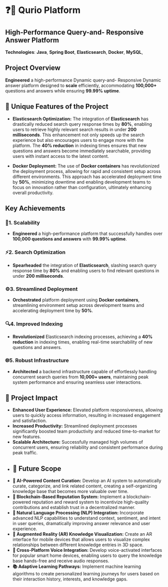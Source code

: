 # ❓💬 Qurio Platform 

## High-Performance Query-and- Responsive Answer Platform
**Technologies**: **Java**, **Spring Boot**, **Elasticsearch**, **Docker**, **MySQL**,

## Project Overview
**Engineered** a high-performance Dynamic query-and- Responsive Dynamic answer platform designed to **scale** efficiently, accommodating **100,000+** questions and answers while ensuring **99.99% uptime**.

## 🌟 Unique Features of the Project
- **Elasticsearch Optimization:** The integration of **Elasticsearch** has drastically reduced search query response times by **80%**, enabling users to retrieve highly relevant search results in under **200 milliseconds**. This enhancement not only speeds up the search experience but also encourages users to engage more with the platform. The **40% reduction** in indexing times ensures that new questions and answers become immediately searchable, providing users with instant access to the latest content.

- **Docker Deployment:** The use of **Docker containers** has revolutionized the deployment process, allowing for rapid and consistent setup across different environments. This approach has accelerated deployment time by **50%**, minimizing downtime and enabling development teams to focus on innovation rather than configuration, ultimately enhancing overall productivity.

## Key Achievements

### 🚀1. Scalability
- **Engineered** a high-performance platform that successfully handles over **100,000 questions and answers** with **99.99% uptime**.

### ⚡2. Search Optimization
- **Spearheaded** the integration of **Elasticsearch**, slashing search query response time by **80%** and enabling users to find relevant questions in under **200 milliseconds**.

### ⚙️3. Streamlined Deployment
- **Orchestrated** platform deployment using **Docker containers**, streamlining environment setup across development teams and accelerating deployment time by **50%**.

### 🔍4. Improved Indexing
- **Revolutionized** Elasticsearch indexing processes, achieving a **40% reduction** in indexing times, enabling real-time searchability of new questions and answers.

### 🌐5. Robust Infrastructure
- **Architected** a backend infrastructure capable of effortlessly handling concurrent search queries from **10,000+ users**, maintaining peak system performance and ensuring seamless user interactions.

## 🎯 Project Impact
- **Enhanced User Experience:** Elevated platform responsiveness, allowing users to quickly access information, resulting in increased engagement and satisfaction.
- **Increased Productivity:** Streamlined deployment processes significantly boosted team productivity and reduced time-to-market for new features.
- **Scalable Architecture:** Successfully managed high volumes of concurrent users, ensuring reliability and consistent performance during peak traffic.
- ## 🌱 Future Scope
- **🤖 AI-Powered Content Curation:** Develop an AI system to automatically curate, categorize, and link related content, creating a self-organizing knowledge base that becomes more valuable over time.
- **🔗 Blockchain-Based Reputation System:** Implement a blockchain-powered reputation and reward system to incentivize high-quality contributions and establish trust in a decentralized manner.
- **🧠 Natural Language Processing (NLP) Integration:** Incorporate advanced NLP capabilities to understand context, sentiment, and intent in user queries, dramatically improving answer relevance and user experience.
- **🌈 Augmented Reality (AR) Knowledge Visualization:** Create an AR interface for mobile devices that allows users to visualize complex relationships between different knowledge entries in 3D space.
- **🎤 Cross-Platform Voice Integration:** Develop voice-activated interfaces for popular smart home devices, enabling users to query the knowledge base hands-free and receive audio responses.
- **📚 Adaptive Learning Pathways:** Implement machine learning algorithms to create personalized learning journeys for users based on their interaction history, interests, and knowledge gaps.

